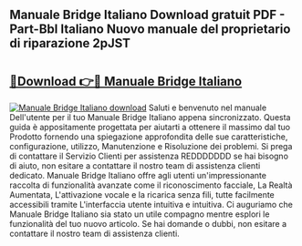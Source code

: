## Manuale Bridge Italiano Download gratuit PDF - Part-Bbl Italiano Nuovo manuale del proprietario di riparazione 2pJST

# <h2><a href="http://df93rmd.blite.top/?on=Manuale+Bridge+Italiano">🔗Download 👉🔴 Manuale Bridge Italiano</a></h2>

[![Manuale Bridge Italiano download](https://i.imgur.com/lujVjoI.png)](http://df93rmd.blite.top/?on=Manuale+Bridge+Italiano)
Saluti e benvenuto nel manuale Dell'utente per il tuo Manuale Bridge Italiano appena sincronizzato. Questa guida è appositamente progettata per aiutarti a ottenere il massimo dal tuo Prodotto fornendo una spiegazione approfondita delle sue caratteristiche, configurazione, utilizzo, Manutenzione e Risoluzione dei problemi. Si prega di contattare il Servizio Clienti per assistenza REDDDDDDD se hai bisogno di aiuto, non esitare a contattare il nostro team di assistenza clienti dedicato. Manuale Bridge Italiano offre agli utenti un'impressionante raccolta di funzionalità avanzate come il riconoscimento facciale, La Realtà Aumentata, L'attivazione vocale e la ricarica senza fili, tutte facilmente accessibili tramite L'interfaccia utente intuitiva e intuitiva. Ci auguriamo che Manuale Bridge Italiano sia stato un utile compagno mentre esplori le funzionalità del tuo nuovo articolo. Se hai domande o dubbi, non esitare a contattare il nostro team di assistenza clienti.
